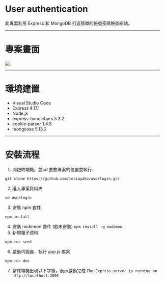 # User authentication
此專案利用 Express 和 MongoDB 打造簡單的帳號密碼檢查網站。

---

# 專案畫面
![](https://i.imgur.com/0yZ1coa.png)

---

# 環境建置
* Visual Studio Code
* Express 4.17.1
* Node.js
* express-handlebars 5.3.2
* cookie-parser 1.4.5
* mongoose 5.13.2

---

# 安裝流程
1. 開啟終端機，並cd 要放專案的位置並執行:
```
git clone https://github.com/ioriayaka/userlogin.git
```
2. 進入專案資料夾
```
cd userlogin
```
3. 安裝 npm 套件
```
npm install
```
4. 安裝 nodemon 套件 (若未安裝)
```npm install -g nodemon```
5. 新增種子資料
```
npm run seed
```
6. 啟動伺服器，執行 app.js 檔案
```
npm run dev
```
7. 當終端機出現以下字樣，表示啟動完成
```The Express server is running on http://localhost:3000```